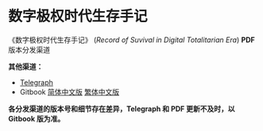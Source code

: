 # 数字极权时代生存手记

《数字极权时代生存手记》 (*Record of Suvival in Digital Totalitarian Era*) **PDF** 版本分发渠道


**其他渠道：**

- [Telegraph](https://telegra.ph/%E6%95%B0%E5%AD%97%E6%9E%81%E6%9D%83%E6%97%B6%E4%BB%A3%E7%94%9F%E5%AD%98%E6%89%8B%E8%AE%B0-v11-06-15)
- Gitbook
[简体中文版](https://g-rosidte.gitbook.io/record-of-survival-in-digital-totalitarian-era/v/shu-zi-ji-quan-shi-dai-sheng-cun-shou-ji/)
[繁体中文版](https://g-rosidte.gitbook.io/record-of-survival-in-digital-totalitarian-era/v/zi-dai-sheng-cun-shou-fan-zhong-wen/)

**各分发渠道的版本号和细节存在差异，Telegraph 和 PDF 更新不及时，以 Gitbook 版为准。**
